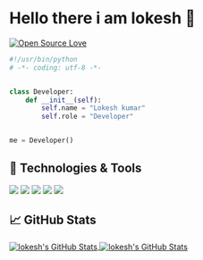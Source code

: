 
# Hello there i am lokesh 👋

[![Open Source Love](https://badges.frapsoft.com/os/v1/open-source.svg?v=102)](https://github.com/ellerbrock/open-source-badge/)


```python
#!/usr/bin/python
# -*- coding: utf-8 -*-


class Developer:
    def __init__(self):
        self.name = "Lokesh kumar"
        self.role = "Developer"


me = Developer()
```



## 🔧 Technologies & Tools

![](https://img.shields.io/badge/Editor-VS_Code-informational?style=flat&logo=visual-studio-code&logoColor=white&color=6aa6f8)
![](https://img.shields.io/badge/Code-Python-informational?style=flat&logo=python&logoColor=white&color=6aa6f8)
![](https://img.shields.io/badge/Code-JavaScript-informational?style=flat&logo=javascript&logoColor=white&color=6aa6f8)
![](https://img.shields.io/badge/Code-React-informational?style=flat&logo=react&logoColor=white&color=6aa6f8)
![](https://img.shields.io/badge/Tools-SQL-informational?style=flat&logo=postgresql&logoColor=white&color=6aa6f8)



## &#x1f4c8; GitHub Stats

<a href="https://github.com/lokeshkumar9600/lokeshkumar9600">
  <img align="center" src="https://github-readme-stats.vercel.app/api/top-langs/?username=lokeshkumar9600&hide=c%2B%2B,c,matlab,assembly&title_color=6aa6f8&text_color=8a919a&icon_color=6aa6f8&bg_color=22272e" alt="lokesh's GitHub Stats" />
</a>

<a href="https://github.com/lokeshkumar9600/lokeshkumar9600">
  <img align="center" src="https://github-readme-stats.vercel.app/api?username=lokeshkumar600&show_icons=true&line_height=27&count_private=true&title_color=6aa6f8&text_color=8a919a&icon_color=6aa6f8&bg_color=22272e" alt="lokesh's GitHub Stats" />
</a>



